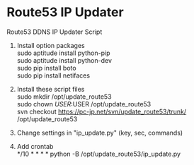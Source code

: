 # Route53 IP Updater

Route53 DDNS IP Updater Script


1. Install option packages  
    sudo aptitude install python-pip  
    sudo aptitude install python-dev  
    sudo pip install boto  
    sudo pip install netifaces  

2. Install these script files  
    sudo mkdir /opt/update_route53  
    sudo chown $USER:$USER /opt/update_route53  
    svn checkout https://pc-jp.net/svn/update_route53/trunk/ /opt/update_route53  

3. Change settings in "ip_update.py" (key, sec, commands)  

4. Add crontab  
    */10 * * * * python -B /opt/update_route53/ip_update.py  



